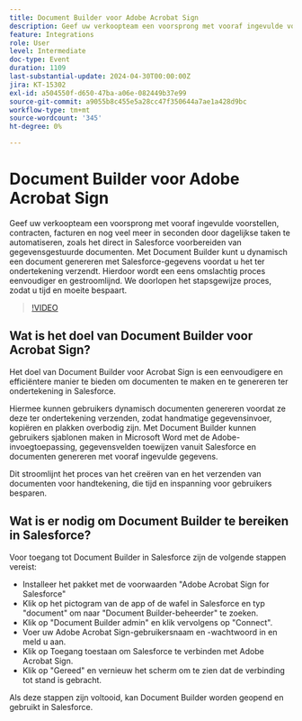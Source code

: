 ```yaml
---
title: Document Builder voor Adobe Acrobat Sign
description: Geef uw verkoopteam een voorsprong met vooraf ingevulde voorstellen, contracten, facturen en nog veel meer in seconden door dagelijkse taken te automatiseren, zoals het direct in Salesforce voorbereiden van gegevensgestuurde documenten. Met Document Builder kunt u dynamisch een document genereren met Salesforce-gegevens voordat u het ter ondertekening verzendt. Hierdoor wordt een eens omslachtig proces eenvoudiger en gestroomlijnd.
feature: Integrations
role: User
level: Intermediate
doc-type: Event
duration: 1109
last-substantial-update: 2024-04-30T00:00:00Z
jira: KT-15302
exl-id: a504550f-d650-47ba-a06e-082449b37e99
source-git-commit: a9055b8c455e5a28cc47f350644a7ae1a428d9bc
workflow-type: tm+mt
source-wordcount: '345'
ht-degree: 0%

---
```


# Document Builder voor Adobe Acrobat Sign

Geef uw verkoopteam een voorsprong met vooraf ingevulde voorstellen, contracten, facturen en nog veel meer in seconden door dagelijkse taken te automatiseren, zoals het direct in Salesforce voorbereiden van gegevensgestuurde documenten. Met Document Builder kunt u dynamisch een document genereren met Salesforce-gegevens voordat u het ter ondertekening verzendt. Hierdoor wordt een eens omslachtig proces eenvoudiger en gestroomlijnd. We doorlopen het stapsgewijze proces, zodat u tijd en moeite bespaart.

>[!VIDEO](https://video.tv.adobe.com/v/3428193/?learn=on)

## Wat is het doel van Document Builder voor Acrobat Sign?

Het doel van Document Builder voor Acrobat Sign is een eenvoudigere en efficiëntere manier te bieden om documenten te maken en te genereren ter ondertekening in Salesforce.

Hiermee kunnen gebruikers dynamisch documenten genereren voordat ze deze ter ondertekening verzenden, zodat handmatige gegevensinvoer, kopiëren en plakken overbodig zijn. Met Document Builder kunnen gebruikers sjablonen maken in Microsoft Word met de Adobe-invoegtoepassing, gegevensvelden toewijzen vanuit Salesforce en documenten genereren met vooraf ingevulde gegevens.

Dit stroomlijnt het proces van het creëren van en het verzenden van documenten voor handtekening, die tijd en inspanning voor gebruikers besparen.

## Wat is er nodig om Document Builder te bereiken in Salesforce?

Voor toegang tot Document Builder in Salesforce zijn de volgende stappen vereist:

* Installeer het pakket met de voorwaarden &quot;Adobe Acrobat Sign for Salesforce&quot;
* Klik op het pictogram van de app of de wafel in Salesforce en typ &quot;document&quot; om naar &quot;Document Builder-beheerder&quot; te zoeken.
* Klik op &quot;Document Builder admin&quot; en klik vervolgens op &quot;Connect&quot;.
* Voer uw Adobe Acrobat Sign-gebruikersnaam en -wachtwoord in en meld u aan.
* Klik op Toegang toestaan om Salesforce te verbinden met Adobe Acrobat Sign.
* Klik op &quot;Gereed&quot; en vernieuw het scherm om te zien dat de verbinding tot stand is gebracht.

Als deze stappen zijn voltooid, kan Document Builder worden geopend en gebruikt in Salesforce.

